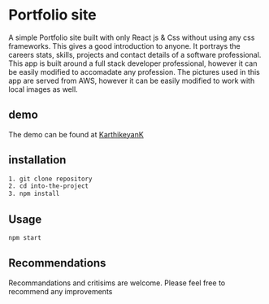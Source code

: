 # Portfolio site
A simple Portfolio site built with only React js & Css without using any css frameworks. This gives a good introduction to anyone. It portrays the careers stats, skills, projects and contact details of a software professional. This app is built around a full stack developer professional, however it can be easily modified to accomadate any profession. The pictures used in this app are served from AWS, however it can be easily modified to work with local images as well. 

## demo
The demo can be found at [KarthikeyanK]('karthikeyank.com')

## installation

```bash
1. git clone repository
2. cd into-the-project
3. npm install
```

## Usage

```bash
npm start
```

## Recommendations

Recommandations and critisims are welcome. Please feel free to recommend any improvements

